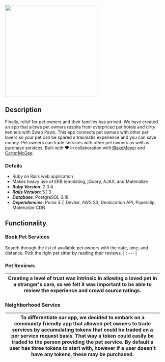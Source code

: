 <img src="https://github.com/markjnkim/swappaws/blob/master/app/assets/images/swap_paws_logo.png" width="300" />

## Description
Finally, relief for pet owners and their families has arrived.  We have created an app that allows pet owners respite from overpriced pet hotels and dirty kennels with Swap Paws.  This app connects pet owners with other pet lovers so your pet can be spared a traumatic experience and you can save money.  Pet owners can trade services with other pet owners as well as purchase services. Built with :heart: in collaboration with [BlakeMeyer](https://github.com/blakeynwa) and [CarterMcGee](https://github.com/carterm912).

### Details
* Ruby on Rails web application
* Makes heavy use of ERB templating, jQuery, AJAX, and Materialize
* ___Ruby Version___: 2.3.4
* ___Rails Version___: 5.1.3
* ___Database___: PostgreSQL 0.18
* ___Dependencies___: Puma 3.7, Devise, AWS S3, Geolocation API, Paperclip, Materialize CDN

## Functionality

### Book Pet Services
 Search through the list of available pet owners with the date, time, and distance.  Pick the right pet sitter by reading their reviews. | :
 --- | 


### Pet Reviews
Creating a level of trust was intrinsic in allowing a loved pet in a stranger's care, so we felt it was important to be able to review the experience and crowd source ratings.  |
------------------------------ | 

### Neighborhood Service
To differentiate our app, we decided to embark on a community friendly app that allowed pet owners to trade services by accumulating tokens that could be traded on a per service request basis.  That way a token could easily be traded to the person providing the pet service.   By default a user has three tokens to start with, however if a user doesn't have any tokens, these may be purchased. |
------------------------------ |


